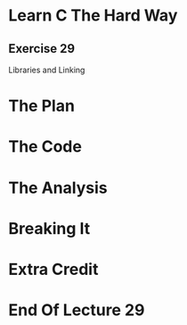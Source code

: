 Learn C The Hard Way
=======

Exercise 29
----

Libraries and Linking



The Plan
====


The Code
====



The Analysis
====




Breaking It
====




Extra Credit
====



End Of Lecture 29
=====


